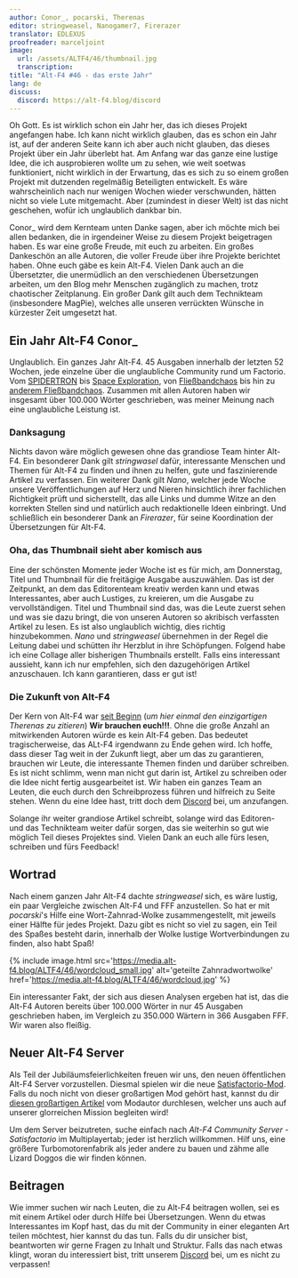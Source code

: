 ```yaml
---
author: Conor_, pocarski, Therenas
editor: stringweasel, Nanogamer7, Firerazer
translator: EDLEXUS
proofreader: marceljoint
image:
  url: /assets/ALTF4/46/thumbnail.jpg
  transcription:
title: "Alt-F4 #46 - das erste Jahr"
lang: de
discuss:
  discord: https://alt-f4.blog/discord
---
```


Oh Gott. Es ist wirklich schon ein Jahr her, das ich dieses Projekt angefangen habe. Ich kann nicht wirklich glauben, das es schon ein Jahr ist, auf der anderen Seite kann ich aber auch nicht glauben, das dieses Projekt über ein Jahr überlebt hat. Am Anfang war das ganze eine lustige Idee, die ich ausprobieren wollte um zu sehen, wie weit soetwas funktioniert, nicht wirklich in der Erwartung, das es sich zu so einem großen Projekt mit dutzenden regelmäßig Beteiligten entwickelt. Es wäre wahrscheinlich nach nur wenigen Wochen wieder verschwunden, hätten nicht so viele Lute mitgemacht. Aber (zumindest in dieser Welt) ist das nicht geschehen, wofür ich unglaublich dankbar bin.

Conor_ wird dem Kernteam unten Danke sagen, aber ich möchte mich bei allen bedanken, die in irgendeiner Weise zu diesem Projekt beigetragen haben. Es war eine große Freude, mit euch zu arbeiten. Ein großes Dankeschön an alle Autoren, die voller Freude über ihre Projekte berichtet haben. Ohne euch gäbe es kein Alt-F4. Vielen Dank auch an die Übersetzter, die unermüdlich an den verschiedenen Übersetzungen arbeiten, um den Blog mehr Menschen zugänglich zu machen, trotz chaotischer Zeitplanung. Ein großer Dank gilt auch dem Technikteam (insbesondere MagPie), welches alle unseren verrückten Wünsche in kürzester Zeit umgesetzt hat.

## Ein Jahr Alt-F4 <author>Conor_</author>

Unglaublich. Ein ganzes Jahr Alt-F4. 45 Ausgaben innerhalb der letzten 52 Wochen, jede einzelne über die unglaubliche Community rund um Factorio. Vom [SPIDERTRON](https://alt-f4.blog/de/ALTF4-2/) bis [Space Exploration](https://alt-f4.blog/de/ALTF4-14/#mod-spotlight-space-exploration-erforschung-des-weltraums-ironic-toblerone), von [Fließbandchaos](https://alt-f4.blog/de/ALTF4-23/) bis hin zu [anderem Fließbandchaos](https://alt-f4.blog/de/ALTF4-24/). Zusammen mit allen Autoren haben wir insgesamt über 100.000 Wörter geschrieben, was meiner Meinung nach eine unglaubliche Leistung ist.

### Danksagung

Nichts davon wäre möglich gewesen ohne das grandiose Team hinter Alt-F4. Ein besonderer Dank gilt *stringwasel* dafür, interessante Menschen und Themen für Alt-F4 zu finden und ihnen zu helfen, gute und faszinierende Artikel zu verfassen. Ein weiterer Dank gilt *Nano*, welcher jede Woche unsere Veröffentlichungen auf Herz und Nieren hinsichtlich ihrer fachlichen Richtigkeit prüft und sicherstellt, das alle Links und dumme Witze an den korrekten Stellen sind und natürlich auch redaktionelle Ideen einbringt. Und schließlich ein besonderer Dank an *Firerazer*, für seine Koordination der Übersetzungen für Alt-F4.

### Oha, das Thumbnail sieht aber komisch aus

Eine der schönsten Momente jeder Woche ist es für mich, am Donnerstag, Titel und Thumbnail für die freitägige Ausgabe auszuwählen. Das ist der Zeitpunkt, an dem das Editorenteam kreativ werden kann und etwas Interessantes, aber auch Lustiges, zu kreieren, um die Ausgabe zu vervollständigen. Titel und Thumbnail sind das, was die Leute zuerst sehen und was sie dazu bringt, die von unseren Autoren so akribisch verfassten Artikel zu lesen. Es ist also unglaublich wichtig, dies richtig hinzubekommen. *Nano* und *stringweasel* übernehmen in der Regel die Leitung dabei und schütten ihr Herzblut in ihre Schöpfungen. Folgend habe ich eine Collage aller bisherigen Thumbnails erstellt. Falls eins interessant aussieht, kann ich nur empfehlen, sich den dazugehörigen Artikel anzuschauen. Ich kann garantieren, dass er gut ist!

<p></p>

<div id="grid" class="center flex flex-wrap flex-center">

<script>
var x ="", i;
for (i=45; i>0; i--) {
  x = x + "<div class='image' style='max-width: 150px; margin: 5px;'><a href='https://alt-f4.blog/de/ALTF4-" + i + "/' target='_blank'e><img src='https://alt-f4.blog/assets/ALTF4/" + i + "/thumbnail.jpg' alt='Alt-F4 Nummer #" + i + " Thumbnail'></div>";
}
document.getElementById("grid").innerHTML = x;
</script>

</div>
<p></p>

### Die Zukunft von Alt-F4

Der Kern von Alt-F4 war [seit Beginn](https://alt-f4.blog/de/ALTF4-1/) (*um hier einmal den einzigartigen Therenas zu zitieren*) **Wir brauchen euch!!!**. Ohne die große Anzahl an mitwirkenden Autoren würde es kein Alt-F4 geben. Das bedeutet tragischerweise, das ALt-F4 irgendwann zu Ende gehen wird. Ich hoffe, dass dieser Tag weit in der Zukunft liegt, aber um das zu garantieren, brauchen wir Leute, die interessante Themen finden und darüber schreiben. Es ist nicht schlimm, wenn man nicht gut darin ist, Artikel zu schreiben oder die Idee nicht fertig ausgearbeitet ist. Wir haben ein ganzes Team an Leuten, die euch durch den Schreibprozess führen und hilfreich zu Seite stehen. Wenn du eine Idee hast, tritt doch dem [Discord](https://alt-f4.blog/discord) bei, um anzufangen.

Solange ihr weiter grandiose Artikel schreibt, solange wird das Editoren- und das Technikteam weiter dafür sorgen, das sie weiterhin so gut wie möglich Teil dieses Projektes sind. Vielen Dank an euch alle fürs lesen, schreiben und fürs Feedback!

## Wortrad

Nach einem ganzen Jahr Alt-F4 dachte *stringweasel* sich, es wäre lustig, ein paar Vergleiche zwischen Alt-F4 und FFF anzustellen. So hat er mit *pocarski*'s Hilfe eine Wort-Zahnrad-Wolke zusammengestellt, mit jeweils einer Hälfte für jedes Projekt. Dazu gibt es nicht so viel zu sagen, ein Teil des Spaßes besteht darin, innerhalb der Wolke lustige Wortverbindungen zu finden, also habt Spaß!

{% include image.html src='https://media.alt-f4.blog/ALTF4/46/wordcloud_small.jpg' alt='geteilte Zahnradwortwolke' href='https://media.alt-f4.blog/ALTF4/46/wordcloud.jpg' %}

Ein interessanter Fakt, der sich aus diesen Analysen ergeben hat ist, das die Alt-F4 Autoren bereits über 100.000 Wörter in nur 45 Ausgaben geschrieben haben, im Vergleich zu 350.000 Wärtern in 366 Ausgaben FFF. Wir waren also fleißig.

## Neuer Alt-F4 Server

Als Teil der Jubiläumsfeierlichkeiten freuen wir uns, den neuen öffentlichen Alt-F4 Server vorzustellen. Diesmal spielen wir die neue [Satisfactorio-Mod](https://mods.factorio.com/mod/Satisfactorio). Falls du noch nicht von dieser großartigen Mod gehört hast, kannst du dir [diesen großartigen Artikel](https://alt-f4.blog/de/ALTF4-45/) vom Modautor durchlesen, welcher uns auch auf unserer glorreichen Mission begleiten wird!

Um dem Server beizutreten, suche einfach nach *Alt-F4 Community Server - Satisfactorio* im Multiplayertab; jeder ist herzlich willkommen. Hilf uns, eine größere Turbomotorenfabrik als jeder andere zu bauen und zähme alle Lizard Doggos die wir finden können.

## Beitragen

Wie immer suchen wir nach Leuten, die zu Alt-F4 beitragen wollen, sei es mit einem Artikel oder durch Hilfe bei Übersetzungen. Wenn du etwas Interessantes im Kopf hast, das du mit der Community in einer eleganten Art teilen möchtest, hier kannst du das tun. Falls du dir unsicher bist, beantworten wir gerne Fragen zu Inhalt und Struktur. Falls das nach  etwas klingt, woran du interessiert bist, tritt unserem [Discord](https://discord.gg/nxnCFkb) bei, um es nicht zu verpassen!

